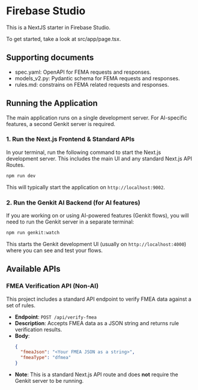 # Firebase Studio

This is a NextJS starter in Firebase Studio.

To get started, take a look at src/app/page.tsx.

## Supporting documents

- spec.yaml: OpenAPI for FEMA requests and responses.
- models_v2.py: Pydantic schema for FEMA requests and responses.
- rules.md: constrains on FEMA related requests and responses.

## Running the Application

The main application runs on a single development server. For AI-specific features, a second Genkit server is required.

### 1. Run the Next.js Frontend & Standard APIs

In your terminal, run the following command to start the Next.js development server. This includes the main UI and any standard Next.js API Routes.

```bash
npm run dev
```

This will typically start the application on `http://localhost:9002`.

### 2. Run the Genkit AI Backend (for AI features)

If you are working on or using AI-powered features (Genkit flows), you will need to run the Genkit server in a separate terminal:

```bash
npm run genkit:watch
```

This starts the Genkit development UI (usually on `http://localhost:4000`) where you can see and test your flows.

## Available APIs

### FMEA Verification API (Non-AI)

This project includes a standard API endpoint to verify FMEA data against a set of rules.

- **Endpoint**: `POST /api/verify-fmea`
- **Description**: Accepts FMEA data as a JSON string and returns rule verification results.
- **Body**:
  ```json
  {
    "fmeaJson": "<Your FMEA JSON as a string>",
    "fmeaType": "dfmea"
  }
  ```
- **Note**: This is a standard Next.js API route and does **not** require the Genkit server to be running.
